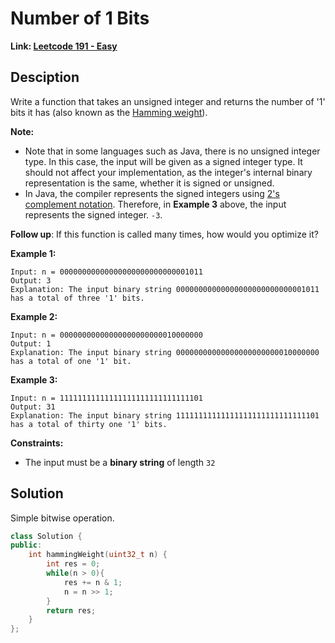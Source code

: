 # Number of 1 Bits

**Link: [Leetcode 191 - Easy](https://leetcode.com/problems/number-of-1-bits/)**




## Desciption

Write a function that takes an unsigned integer and returns the number of '1' bits it has (also known as the [Hamming weight](http://en.wikipedia.org/wiki/Hamming_weight)).

**Note:**

- Note that in some languages such as Java, there is no unsigned integer type. In this case, the input will be given as a signed integer type. It should not affect your implementation, as the integer's internal binary representation is the same, whether it is signed or unsigned.
- In Java, the compiler represents the signed integers using [2's complement notation](https://en.wikipedia.org/wiki/Two's_complement). Therefore, in **Example 3** above, the input represents the signed integer. `-3`.

**Follow up**: If this function is called many times, how would you optimize it?

 

**Example 1:**

```
Input: n = 00000000000000000000000000001011
Output: 3
Explanation: The input binary string 00000000000000000000000000001011 has a total of three '1' bits.
```

**Example 2:**

```
Input: n = 00000000000000000000000010000000
Output: 1
Explanation: The input binary string 00000000000000000000000010000000 has a total of one '1' bit.
```

**Example 3:**

```
Input: n = 11111111111111111111111111111101
Output: 31
Explanation: The input binary string 11111111111111111111111111111101 has a total of thirty one '1' bits.
```

 

**Constraints:**

- The input must be a **binary string** of length `32`



## Solution

Simple bitwise operation.

```c++
class Solution {
public:
    int hammingWeight(uint32_t n) {
        int res = 0;
        while(n > 0){
            res += n & 1;
            n = n >> 1;
        }
        return res;
    }
};
```

